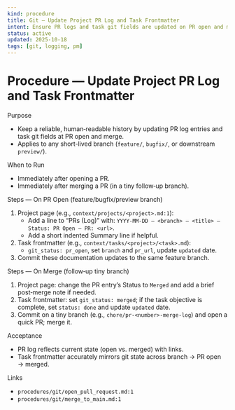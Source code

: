 ```yaml
---
kind: procedure
title: Git — Update Project PR Log and Task Frontmatter
intent: Ensure PR logs and task git fields are updated on PR open and merge
status: active
updated: 2025-10-18
tags: [git, logging, pm]
---
```


# Procedure — Update Project PR Log and Task Frontmatter

Purpose
- Keep a reliable, human‑readable history by updating PR log entries and task git fields at PR open and merge.
- Applies to any short-lived branch (`feature/`, `bugfix/`, or downstream `preview/`).

When to Run
- Immediately after opening a PR.
- Immediately after merging a PR (in a tiny follow‑up branch).

Steps — On PR Open (feature/bugfix/preview branch)
1) Project page (e.g., `context/projects/<project>.md:1`):
   - Add a line to “PRs (Log)” with: `YYYY-MM-DD — <branch> — <title> — Status: PR Open — PR: <url>`.
   - Add a short indented Summary line if helpful.
2) Task frontmatter (e.g., `context/tasks/<project>/<task>.md`):
   - `git_status: pr_open`, set `branch` and `pr_url`, update `updated` date.
3) Commit these documentation updates to the same feature branch.

Steps — On Merge (follow‑up tiny branch)
1) Project page: change the PR entry’s Status to `Merged` and add a brief post‑merge note if needed.
2) Task frontmatter: set `git_status: merged`; if the task objective is complete, set `status: done` and update `updated` date.
3) Commit on a tiny branch (e.g., `chore/pr-<number>-merge-log`) and open a quick PR; merge it.

Acceptance
- PR log reflects current state (open vs. merged) with links.
- Task frontmatter accurately mirrors git state across branch → PR open → merged.

Links
- `procedures/git/open_pull_request.md:1`
- `procedures/git/merge_to_main.md:1`
